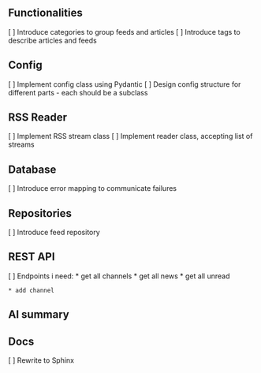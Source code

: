 ## Functionalities
[ ] Introduce categories to group feeds and articles
[ ] Introduce tags to describe articles and feeds

## Config
[ ] Implement config class using Pydantic
[ ] Design config structure for different parts - each should be a subclass

## RSS Reader
[ ] Implement RSS stream class
[ ] Implement reader class, accepting list of streams

## Database
[ ] Introduce error mapping to communicate failures

## Repositories

[ ] Introduce feed repository

## REST API
[ ] Endpoints i need:
    * get all channels
    * get all news
    * get all unread

    * add channel


## AI summary

## Docs
[ ] Rewrite to Sphinx
